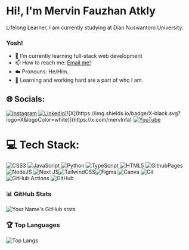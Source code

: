 # <summary><strong>Hi!, I'm Mervin Fauzhan Atkly</strong></summary>
Lifelong Learner, I am currently studying at Dian Nuswantoro University.

### <summary><strong>Yosh!</strong></summary>

- 🤖 I’m currently learning full-stack web development
- 📫 How to reach me: <a href="mailto:merpin4060@gmail.com">Email me!</a>
- ☁️ Pronouns: He/Him. </br>
- 🎯 Learning and working hard are a part of who I am. </br>
 
## 🌐 Socials:
[![Instagram](https://img.shields.io/badge/Instagram-%23E4405F.svg?logo=Instagram&logoColor=white)](https://instagram.com/mrvn_fzhn) [![LinkedIn](https://img.shields.io/badge/LinkedIn-%230077B5.svg?logo=linkedin&logoColor=white)]([https://linkedin.com/in/gautammanak1](https://www.linkedin.com/in/mervin-fauzhan-atkly-17b06929b/))[![X](https://img.shields.io/badge/X-black.svg?logo=X&logoColor=white)](https://x.com/mervlnfa) [![YouTube](https://img.shields.io/badge/YouTube-%23FF0000.svg?logo=YouTube&logoColor=white)](https://youtube.com/@mervinatkly) 

# 💻 Tech Stack:
![CSS3](https://img.shields.io/badge/css3-%231572B6.svg?style=for-the-badge&logo=css3&logoColor=white) ![JavaScript](https://img.shields.io/badge/javascript-%23323330.svg?style=for-the-badge&logo=javascript&logoColor=%23F7DF1E) ![Python](https://img.shields.io/badge/python-3670A0?style=for-the-badge&logo=python&logoColor=ffdd54) ![TypeScript](https://img.shields.io/badge/typescript-%23007ACC.svg?style=for-the-badge&logo=typescript&logoColor=white) ![HTML5](https://img.shields.io/badge/html5-%23E34F26.svg?style=for-the-badge&logo=html5&logoColor=white) ![GithubPages](https://img.shields.io/badge/github%20pages-121013?style=for-the-badge&logo=github&logoColor=white)![NodeJS](https://img.shields.io/badge/node.js-6DA55F?style=for-the-badge&logo=node.js&logoColor=white) ![Next JS](https://img.shields.io/badge/Next-black?style=for-the-badge&logo=next.js&logoColor=white)![TailwindCSS](https://img.shields.io/badge/tailwindcss-%2338B2AC.svg?style=for-the-badge&logo=tailwind-css&logoColor=white)![Figma](https://img.shields.io/badge/figma-%23F24E1E.svg?style=for-the-badge&logo=figma&logoColor=white) ![Canva](https://img.shields.io/badge/Canva-%2300C4CC.svg?style=for-the-badge&logo=Canva&logoColor=white) ![Git](https://img.shields.io/badge/git-%23F05033.svg?style=for-the-badge&logo=git&logoColor=white) ![GitHub Actions](https://img.shields.io/badge/github%20actions-%232671E5.svg?style=for-the-badge&logo=githubactions&logoColor=white) ![GitHub](https://img.shields.io/badge/github-%23121011.svg?style=for-the-badge&logo=github&logoColor=white)

### 📊 GitHub Stats
![Your Name's GitHub stats](https://github-readme-stats.vercel.app/api?username=USERNAME&show_icons=true&theme=tokyonight)

### 🏆 Top Languages
![Top Langs](https://github-readme-stats.vercel.app/api/top-langs/?username=USERNAME&layout=compact&theme=tokyonight)

